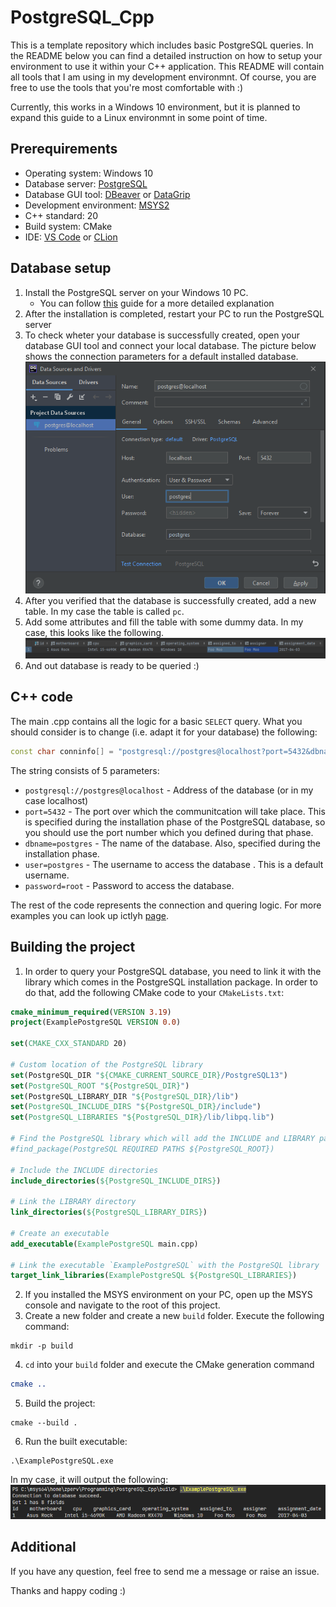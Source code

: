 # PostgreSQL_Cpp #

This is a template repository which includes basic PostgreSQL queries. In the README below you can find a detailed instruction on how to setup your environment to use it within your C++ application. This README will contain all tools that I am using in my development environmnt. Of course, you are free to use the tools that you're most comfortable with :)

Currently, this works in a Windows 10 environment, but it is planned to expand this guide to a Linux environmnt in some point of time.

## Prerequirements ##

* Operating system: Windows 10
* Database server: [PostgreSQL](https://www.postgresql.org/download/)
* Database GUI tool: [DBeaver](https://dbeaver.io/) or [DataGrip](https://www.jetbrains.com/datagrip/download/download-thanks.html?platform=windows)
* Development environment: [MSYS2](https://www.msys2.org/)
* C++ standard: 20
* Build system: CMake
* IDE: [VS Code](https://code.visualstudio.com/) or [CLion](https://www.jetbrains.com/clion/)

## Database setup ##

1. Install the PostgreSQL server on your Windows 10 PC.
    + You can follow [this](https://www.2ndquadrant.com/en/blog/pginstaller-install-postgresql/) guide for a more detailed explanation
2. After the installation is completed, restart your PC to run the PostgreSQL server
3. To check wheter your database is successfully created, open your database GUI tool and connect your local database. The picture below shows the connection parameters for a default installed database.
![01_test_connection](/Assets/01_db_connection_test.PNG)
4. After you verified that the database is successfully created, add a new table. In my case the table is called `pc`.
5. Add some attributes and fill the table with some dummy data. In my case, this looks like the following. 
![02_table](/Assets/02_table.PNG)
6. And out database is ready to be queried :)

## C++ code ##

The main .cpp contains all the logic for a basic `SELECT` query. What you should consider is to change (i.e. adapt it for your database) the following:
```cpp
const char conninfo[] = "postgresql://postgres@localhost?port=5432&dbname=postgres&user=postgres&password=root";
```
The string consists of 5 parameters:
* `postgresql://postgres@localhost` - Address of the database (or in my case localhost)
* `port=5432` - The port over which the communitcation will take place. This is specified during the installation phase of the PostgreSQL database, so you should use the port number which you defined during that phase.
* `dbname=postgres` - The name of the database. Also, specified during the installation phase.
* `user=postgres` - The username to access the database . This is a default username.
* `password=root` - Password to access the database.

The rest of the code represents the connection and quering logic. For more examples you can look up ictlyh [page](https://gist.github.com/ictlyh/12fe787ec265b33fd7e4b0bd08bc27cb).

## Building the project ##

1. In order to query your PostgreSQL database, you need to link it with the library which comes in the PostgreSQL installation package. In order to do that, add the following CMake code to your `CMakeLists.txt`:

```cmake
cmake_minimum_required(VERSION 3.19)
project(ExamplePostgreSQL VERSION 0.0)

set(CMAKE_CXX_STANDARD 20)

# Custom location of the PostgreSQL library
set(PostgreSQL_DIR "${CMAKE_CURRENT_SOURCE_DIR}/PostgreSQL13")
set(PostgreSQL_ROOT "${PostgreSQL_DIR}")
set(PostgreSQL_LIBRARY_DIR "${PostgreSQL_DIR}/lib")
set(PostgreSQL_INCLUDE_DIRS "${PostgreSQL_DIR}/include")
set(PostgreSQL_LIBRARIES "${PostgreSQL_DIR}/lib/libpq.lib")

# Find the PostgreSQL library which will add the INCLUDE and LIBRARY paths
#find_package(PostgreSQL REQUIRED PATHS ${PostgreSQL_ROOT})

# Include the INCLUDE directories
include_directories(${PostgreSQL_INCLUDE_DIRS})

# Link the LIBRARY directory
link_directories(${PostgreSQL_LIBRARY_DIRS})

# Create an executable
add_executable(ExamplePostgreSQL main.cpp)

# Link the executable `ExamplePostgreSQL` with the PostgreSQL library
target_link_libraries(ExamplePostgreSQL ${PostgreSQL_LIBRARIES})
```

2. If you installed the MSYS environment on your PC, open up the MSYS console and navigate to the root of this project.
3. Create a new folder and create a new `build` folder. Execute the following command:
```shell
mkdir -p build
```
4. `cd` into your `build` folder and execute the CMake generation command
```cmake
cmake ..
```
5. Build the project:
```shell
cmake --build .
```
6. Run the built executable:
```shell
.\ExamplePostgreSQL.exe
```
In my case, it will output the following:
![03_output](/Assets/03_output.PNG)


## Additional ##

If you have any question, feel free to send me a message or raise an issue.

Thanks and happy coding :)